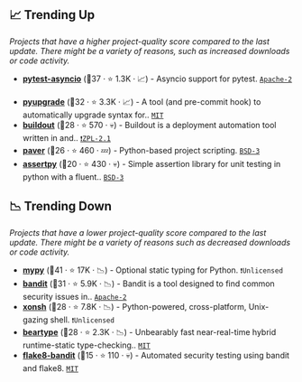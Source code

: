 ## 📈 Trending Up

_Projects that have a higher project-quality score compared to the last update. There might be a variety of reasons, such as increased downloads or code activity._

- <b><a href="https://github.com/pytest-dev/pytest-asyncio">pytest-asyncio</a></b> (🥈37 ·  ⭐ 1.3K · 📈) - Asyncio support for pytest. <code><a href="http://bit.ly/3nYMfla">Apache-2</a></code> <code><img src="https://docs.pytest.org/en/stable/_static/favicon.png" style="display:inline;" width="13" height="13"></code>
- <b><a href="https://github.com/asottile/pyupgrade">pyupgrade</a></b> (🥈32 ·  ⭐ 3.3K · 📈) - A tool (and pre-commit hook) to automatically upgrade syntax for.. <code><a href="http://bit.ly/34MBwT8">MIT</a></code>
- <b><a href="https://github.com/buildout/buildout">buildout</a></b> (🥉28 ·  ⭐ 570 · 💀) - Buildout is a deployment automation tool written in and.. <code><a href="https://tldrlegal.com/search?q=ZPL-2.1">❗️ZPL-2.1</a></code>
- <b><a href="https://github.com/paver/paver">paver</a></b> (🥉26 ·  ⭐ 460 · 💤) - Python-based project scripting. <code><a href="http://bit.ly/3aKzpTv">BSD-3</a></code>
- <b><a href="https://github.com/ActivisionGameScience/assertpy">assertpy</a></b> (🥉20 ·  ⭐ 430 · 💀) - Simple assertion library for unit testing in python with a fluent.. <code><a href="http://bit.ly/3aKzpTv">BSD-3</a></code>

## 📉 Trending Down

_Projects that have a lower project-quality score compared to the last update. There might be a variety of reasons such as decreased downloads or code activity._

- <b><a href="https://github.com/python/mypy">mypy</a></b> (🥇41 ·  ⭐ 17K · 📉) - Optional static typing for Python. <code>❗Unlicensed</code>
- <b><a href="https://github.com/PyCQA/bandit">bandit</a></b> (🥈31 ·  ⭐ 5.9K · 📉) - Bandit is a tool designed to find common security issues in.. <code><a href="http://bit.ly/3nYMfla">Apache-2</a></code>
- <b><a href="https://github.com/xonsh/xonsh">xonsh</a></b> (🥇28 ·  ⭐ 7.8K · 📉) - Python-powered, cross-platform, Unix-gazing shell. <code>❗Unlicensed</code>
- <b><a href="https://github.com/beartype/beartype">beartype</a></b> (🥈28 ·  ⭐ 2.3K · 📉) - Unbearably fast near-real-time hybrid runtime-static type-checking.. <code><a href="http://bit.ly/34MBwT8">MIT</a></code>
- <b><a href="https://github.com/tylerwince/flake8-bandit">flake8-bandit</a></b> (🥉15 ·  ⭐ 110 · 💀) - Automated security testing using bandit and flake8. <code><a href="http://bit.ly/34MBwT8">MIT</a></code> <code><img src="https://cdn.iconscout.com/icon/free/png-256/8-eight-digital-number-numerical-numbers-36025.png" style="display:inline;" width="13" height="13"></code>

